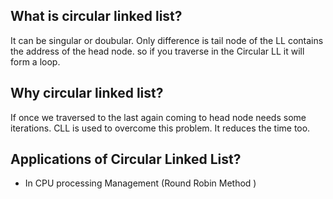 ## What is circular linked list?
It can be singular or doubular. Only difference is tail node of the LL contains the address of the head node. so if you traverse in the Circular LL it will form a loop.
## Why circular linked list?
If once we traversed to the last again coming to head node needs some iterations. CLL is used to overcome this problem. It reduces the time too.
## Applications of Circular Linked List?
- In CPU processing Management (Round Robin Method )
